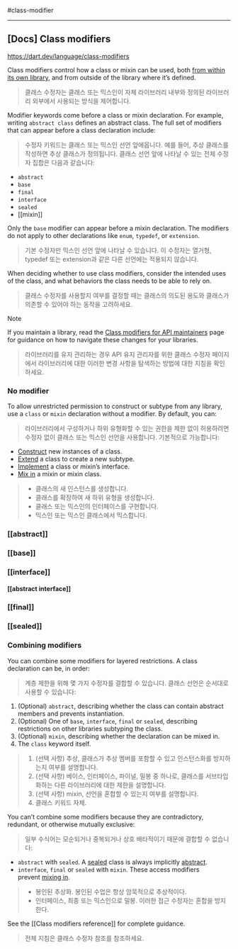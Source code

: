 #class-modifier 

---
## [Docs] Class modifiers
https://dart.dev/language/class-modifiers

Class modifiers control how a class or mixin can be used, both [from within its own library](https://dart.dev/language/class-modifiers#abstract), and from outside of the library where it’s defined.
> 클래스 수정자는 클래스 또는 믹스인이 자체 라이브러리 내부와 정의된 라이브러리 외부에서 사용되는 방식을 제어합니다.

Modifier keywords come before a class or mixin declaration. For example, writing `abstract class` defines an abstract class. The full set of modifiers that can appear before a class declaration include:
> 수정자 키워드는 클래스 또는 믹스인 선언 앞에옵니다. 예를 들어, 추상 클래스를 작성하면 추상 클래스가 정의됩니다. 클래스 선언 앞에 나타날 수 있는 전체 수정자 집합은 다음과 같습니다:

- `abstract`
- `base`
- `final`
- `interface`
- `sealed`
- [[mixin]]

Only the `base` modifier can appear before a mixin declaration. The modifiers do not apply to other declarations like `enum`, `typedef`, or `extension`.
> 기본 수정자만 믹스인 선언 앞에 나타날 수 있습니다. 이 수정자는 열거형, typedef 또는 extension과 같은 다른 선언에는 적용되지 않습니다.

When deciding whether to use class modifiers, consider the intended uses of the class, and what behaviors the class needs to be able to rely on.
> 클래스 수정자를 사용할지 여부를 결정할 때는 클래스의 의도된 용도와 클래스가 의존할 수 있어야 하는 동작을 고려하세요.

> [!NOTE]
> If you maintain a library, read the [Class modifiers for API maintainers](https://dart.dev/language/class-modifiers-for-apis) page for guidance on how to navigate these changes for your libraries.
> > 라이브러리를 유지 관리하는 경우 API 유지 관리자를 위한 클래스 수정자 페이지에서 라이브러리에 대한 이러한 변경 사항을 탐색하는 방법에 대한 지침을 확인하세요.

### No modifier
To allow unrestricted permission to construct or subtype from any library, use a `class` or `mixin` declaration without a modifier. By default, you can:
> 라이브러리에서 구성하거나 하위 유형화할 수 있는 권한을 제한 없이 허용하려면 수정자 없이 클래스 또는 믹스인 선언을 사용합니다. 기본적으로 가능합니다:

- [Construct](https://dart.dev/language/constructors) new instances of a class.
- [Extend](https://dart.dev/language/extend) a class to create a new subtype.
- [Implement](https://dart.dev/language/classes#implicit-interfaces) a class or mixin’s interface.
- [Mix in](https://dart.dev/language/mixins) a mixin or mixin class.

> - 클래스의 새 인스턴스를 생성합니다.
> - 클래스를 확장하여 새 하위 유형을 생성합니다.
> - 클래스 또는 믹스인의 인터페이스를 구현합니다.
> - 믹스인 또는 믹스인 클래스에서 믹스합니다.

### [[abstract]]
### [[base]]
### [[interface]]
#### [[abstract interface]]
### [[final]]
### [[sealed]]
### Combining modifiers

You can combine some modifiers for layered restrictions. A class declaration can be, in order:
> 계층 제한을 위해 몇 가지 수정자를 결합할 수 있습니다. 클래스 선언은 순서대로 사용할 수 있습니다:

1. (Optional) `abstract`, describing whether the class can contain abstract members and prevents instantiation.
2. (Optional) One of `base`, `interface`, `final` or `sealed`, describing restrictions on other libraries subtyping the class.
3. (Optional) `mixin`, describing whether the declaration can be mixed in.
4. The `class` keyword itself.

> 1. (선택 사항) 추상, 클래스가 추상 멤버를 포함할 수 있고 인스턴스화를 방지하는지 여부를 설명합니다.
> 2. (선택 사항) 베이스, 인터페이스, 파이널, 밀봉 중 하나로, 클래스를 서브타입화하는 다른 라이브러리에 대한 제한을 설명합니다.
> 3. (선택 사항) mixin, 선언을 혼합할 수 있는지 여부를 설명합니다.
> 4. 클래스 키워드 자체.

You can’t combine some modifiers because they are contradictory, redundant, or otherwise mutually exclusive:
> 일부 수식어는 모순되거나 중복되거나 상호 배타적이기 때문에 결합할 수 없습니다:

- `abstract` with `sealed`. A [sealed](https://dart.dev/language/class-modifiers#sealed) class is always implicitly [abstract](https://dart.dev/language/class-modifiers#abstract).
- `interface`, `final` or `sealed` with `mixin`. These access modifiers prevent [mixing in](https://dart.dev/language/mixins).

> - 봉인된 추상화. 봉인된 수업은 항상 암묵적으로 추상적이다.
> - 인터페이스, 최종 또는 믹스인으로 밀봉. 이러한 접근 수정자는 혼합을 방지한다.

See the [[Class modifiers reference]] for complete guidance.
> 전체 지침은 클래스 수정자 참조를 참조하세요.